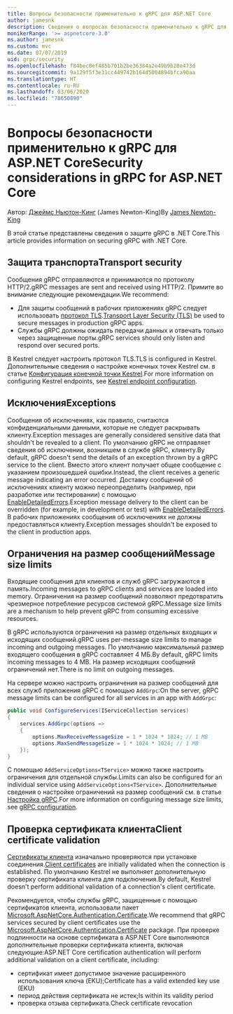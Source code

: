 ```yaml
---
title: Вопросы безопасности применительно к gRPC для ASP.NET Core
author: jamesnk
description: Сведения о вопросах безопасности применительно к gRPC для ASP.NET Core.
monikerRange: '>= aspnetcore-3.0'
ms.author: jamesnk
ms.custom: mvc
ms.date: 07/07/2019
uid: grpc/security
ms.openlocfilehash: f84bec0ef485b701b2be36384a2e49b9b28e473d
ms.sourcegitcommit: 9a129f5f3e31cc449742b164d5004894bfca90aa
ms.translationtype: HT
ms.contentlocale: ru-RU
ms.lasthandoff: 03/06/2020
ms.locfileid: "78650890"
---
```

# <a name="security-considerations-in-grpc-for-aspnet-core"></a><span data-ttu-id="e8a51-103">Вопросы безопасности применительно к gRPC для ASP.NET Core</span><span class="sxs-lookup"><span data-stu-id="e8a51-103">Security considerations in gRPC for ASP.NET Core</span></span>

<span data-ttu-id="e8a51-104">Автор: [Джеймс Ньютон-Кинг](https://twitter.com/jamesnk) (James Newton-King)</span><span class="sxs-lookup"><span data-stu-id="e8a51-104">By [James Newton-King](https://twitter.com/jamesnk)</span></span>

<span data-ttu-id="e8a51-105">В этой статье представлены сведения о защите gRPC в .NET Core.</span><span class="sxs-lookup"><span data-stu-id="e8a51-105">This article provides information on securing gRPC with .NET Core.</span></span>

## <a name="transport-security"></a><span data-ttu-id="e8a51-106">Защита транспорта</span><span class="sxs-lookup"><span data-stu-id="e8a51-106">Transport security</span></span>

<span data-ttu-id="e8a51-107">Сообщения gRPC отправляются и принимаются по протоколу HTTP/2.</span><span class="sxs-lookup"><span data-stu-id="e8a51-107">gRPC messages are sent and received using HTTP/2.</span></span> <span data-ttu-id="e8a51-108">Примите во внимание следующие рекомендации.</span><span class="sxs-lookup"><span data-stu-id="e8a51-108">We recommend:</span></span>

* <span data-ttu-id="e8a51-109">Для защиты сообщений в рабочих приложениях gRPC следует использовать [протокол TLS](https://tools.ietf.org/html/rfc5246).</span><span class="sxs-lookup"><span data-stu-id="e8a51-109">[Transport Layer Security (TLS)](https://tools.ietf.org/html/rfc5246) be used to secure messages in production gRPC apps.</span></span>
* <span data-ttu-id="e8a51-110">Службы gRPC должны ожидать передачи данных и отвечать только через защищенные порты.</span><span class="sxs-lookup"><span data-stu-id="e8a51-110">gRPC services should only listen and respond over secured ports.</span></span>

<span data-ttu-id="e8a51-111">В Kestrel следует настроить протокол TLS.</span><span class="sxs-lookup"><span data-stu-id="e8a51-111">TLS is configured in Kestrel.</span></span> <span data-ttu-id="e8a51-112">Дополнительные сведения о настройке конечных точек Kestrel см. в статье [Конфигурация конечной точки Kestrel](xref:fundamentals/servers/kestrel#endpoint-configuration).</span><span class="sxs-lookup"><span data-stu-id="e8a51-112">For more information on configuring Kestrel endpoints, see [Kestrel endpoint configuration](xref:fundamentals/servers/kestrel#endpoint-configuration).</span></span>

## <a name="exceptions"></a><span data-ttu-id="e8a51-113">Исключения</span><span class="sxs-lookup"><span data-stu-id="e8a51-113">Exceptions</span></span>

<span data-ttu-id="e8a51-114">Сообщения об исключениях, как правило, считаются конфиденциальными данными, которые не следует раскрывать клиенту.</span><span class="sxs-lookup"><span data-stu-id="e8a51-114">Exception messages are generally considered sensitive data that shouldn't be revealed to a client.</span></span> <span data-ttu-id="e8a51-115">По умолчанию gRPC не отправляет сведения об исключении, возникшем в службе gRPC, клиенту.</span><span class="sxs-lookup"><span data-stu-id="e8a51-115">By default, gRPC doesn't send the details of an exception thrown by a gRPC service to the client.</span></span> <span data-ttu-id="e8a51-116">Вместо этого клиент получает общее сообщение с указанием произошедшей ошибки.</span><span class="sxs-lookup"><span data-stu-id="e8a51-116">Instead, the client receives a generic message indicating an error occurred.</span></span> <span data-ttu-id="e8a51-117">Доставку сообщений об исключениях клиенту можно переопределить (например, при разработке или тестировании) с помощью [EnableDetailedErrors](xref:grpc/configuration#configure-services-options).</span><span class="sxs-lookup"><span data-stu-id="e8a51-117">Exception message delivery to the client can be overridden (for example, in development or test) with [EnableDetailedErrors](xref:grpc/configuration#configure-services-options).</span></span> <span data-ttu-id="e8a51-118">В рабочих приложениях сообщения об исключениях не должны предоставляться клиенту.</span><span class="sxs-lookup"><span data-stu-id="e8a51-118">Exception messages shouldn't be exposed to the client in production apps.</span></span>

## <a name="message-size-limits"></a><span data-ttu-id="e8a51-119">Ограничения на размер сообщений</span><span class="sxs-lookup"><span data-stu-id="e8a51-119">Message size limits</span></span>

<span data-ttu-id="e8a51-120">Входящие сообщения для клиентов и служб gRPC загружаются в память.</span><span class="sxs-lookup"><span data-stu-id="e8a51-120">Incoming messages to gRPC clients and services are loaded into memory.</span></span> <span data-ttu-id="e8a51-121">Ограничения на размер сообщений позволяют предотвратить чрезмерное потребление ресурсов системой gRPC.</span><span class="sxs-lookup"><span data-stu-id="e8a51-121">Message size limits are a mechanism to help prevent gRPC from consuming excessive resources.</span></span>

<span data-ttu-id="e8a51-122">В gRPC используются ограничения на размер отдельных входящих и исходящих сообщений.</span><span class="sxs-lookup"><span data-stu-id="e8a51-122">gRPC uses per-message size limits to manage incoming and outgoing messages.</span></span> <span data-ttu-id="e8a51-123">По умолчанию максимальный размер входящего сообщения в gRPC составляет 4 МБ.</span><span class="sxs-lookup"><span data-stu-id="e8a51-123">By default, gRPC limits incoming messages to 4 MB.</span></span> <span data-ttu-id="e8a51-124">На размер исходящих сообщений ограничений нет.</span><span class="sxs-lookup"><span data-stu-id="e8a51-124">There is no limit on outgoing messages.</span></span>

<span data-ttu-id="e8a51-125">На сервере можно настроить ограничения на размер сообщений для всех служб приложения gRPC с помощью `AddGrpc`:</span><span class="sxs-lookup"><span data-stu-id="e8a51-125">On the server, gRPC message limits can be configured for all services in an app with `AddGrpc`:</span></span>

```csharp
public void ConfigureServices(IServiceCollection services)
{
    services.AddGrpc(options =>
    {
        options.MaxReceiveMessageSize = 1 * 1024 * 1024; // 1 MB
        options.MaxSendMessageSize = 1 * 1024 * 1024; // 1 MB
    });
}
```

<span data-ttu-id="e8a51-126">С помощью `AddServiceOptions<TService>` можно также настроить ограничения для отдельной службы.</span><span class="sxs-lookup"><span data-stu-id="e8a51-126">Limits can also be configured for an individual service using `AddServiceOptions<TService>`.</span></span> <span data-ttu-id="e8a51-127">Дополнительные сведения о настройке ограничений на размер сообщений см. в статье [Настройка gRPC](xref:grpc/configuration).</span><span class="sxs-lookup"><span data-stu-id="e8a51-127">For more information on configuring message size limits, see [gRPC configuration](xref:grpc/configuration).</span></span>

## <a name="client-certificate-validation"></a><span data-ttu-id="e8a51-128">Проверка сертификата клиента</span><span class="sxs-lookup"><span data-stu-id="e8a51-128">Client certificate validation</span></span>

<span data-ttu-id="e8a51-129">[Сертификаты клиента](https://tools.ietf.org/html/rfc5246#section-7.4.4) изначально проверяются при установке соединения.</span><span class="sxs-lookup"><span data-stu-id="e8a51-129">[Client certificates](https://tools.ietf.org/html/rfc5246#section-7.4.4) are initially validated when the connection is established.</span></span> <span data-ttu-id="e8a51-130">По умолчанию Kestrel не выполняет дополнительную проверку сертификата клиента для подключения.</span><span class="sxs-lookup"><span data-stu-id="e8a51-130">By default, Kestrel doesn't perform additional validation of a connection's client certificate.</span></span>

<span data-ttu-id="e8a51-131">Рекомендуется, чтобы службы gRPC, защищенные с помощью сертификатов клиента, использовали пакет [Microsoft.AspNetCore.Authentication.Certificate](xref:security/authentication/certauth).</span><span class="sxs-lookup"><span data-stu-id="e8a51-131">We recommend that gRPC services secured by client certificates use the [Microsoft.AspNetCore.Authentication.Certificate](xref:security/authentication/certauth) package.</span></span> <span data-ttu-id="e8a51-132">При проверке подлинности на основе сертификата в ASP.NET Core выполняются дополнительные проверки сертификата клиента, включая следующие:</span><span class="sxs-lookup"><span data-stu-id="e8a51-132">ASP.NET Core certification authentication will perform additional validation on a client certificate, including:</span></span>

* <span data-ttu-id="e8a51-133">сертификат имеет допустимое значение расширенного использования ключа (EKU);</span><span class="sxs-lookup"><span data-stu-id="e8a51-133">Certificate has a valid extended key use (EKU)</span></span>
* <span data-ttu-id="e8a51-134">период действия сертификата не истек;</span><span class="sxs-lookup"><span data-stu-id="e8a51-134">Is within its validity period</span></span>
* <span data-ttu-id="e8a51-135">проверка отзыва сертификата.</span><span class="sxs-lookup"><span data-stu-id="e8a51-135">Check certificate revocation</span></span>
